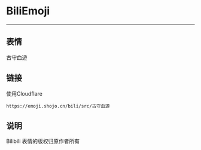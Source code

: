 # BiliEmoji
---
## 表情
古守血遊
## 链接
使用Cloudflare
```
https://emoji.shojo.cn/bili/src/古守血遊
```
## 说明
Bilibili 表情的版权归原作者所有
